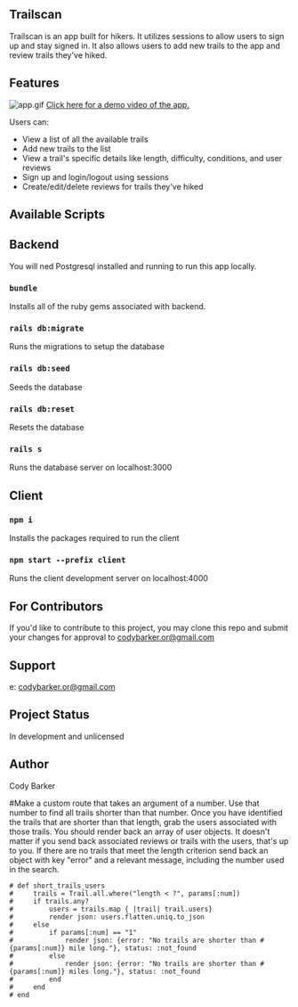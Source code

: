 ## Trailscan

Trailscan is an app built for hikers. It utilizes sessions to allow users to sign up and stay signed in. It also allows users to add new trails to the app and review trails they've hiked.

## Features

<img src="public/Trailscan-GIF.gif" alt="app.gif">
<a href="https://youtu.be/exQ-k43C1ZE" alt="app video">Click here for a demo video of the app.</a>

Users can:

- View a list of all the available trails
- Add new trails to the list
- View a trail's specific details like length, difficulty, conditions, and user reviews
- Sign up and login/logout using sessions
- Create/edit/delete reviews for trails they've hiked

## Available Scripts

## Backend

You will ned Postgresql installed and running to run this app locally.

### `bundle`

Installs all of the ruby gems associated with backend.

### `rails db:migrate`

Runs the migrations to setup the database

### `rails db:seed`

Seeds the database

### `rails db:reset`

Resets the database

### `rails s`

Runs the database server on localhost:3000

## Client

### `npm i`

Installs the packages required to run the client

### `npm start --prefix client`

Runs the client development server on localhost:4000

## For Contributors
If you'd like to contribute to this project, you may clone this repo and submit your changes for approval to codybarker.or@gmail.com

##  Support
e: codybarker.or@gmail.com

## Project Status
In development and unlicensed

## Author
Cody Barker

 #Make a custom route that takes an argument of a number. Use that number to find all trails shorter than that number. Once you have identified the trails that are shorter than that length, grab the users associated with those trails. You should render back an array of user objects. It doesn't matter if you send back associated reviews or trails with the users, that's up to you. If there are no trails that meet the length criterion send back an object with key "error" and a relevant message, including the number used in the search.

    # def short_trails_users
    #     trails = Trail.all.where("length < ?", params[:num])
    #     if trails.any?
    #         users = trails.map { |trail| trail.users}
    #         render json: users.flatten.uniq.to_json
    #     else
    #         if params[:num] == "1"
    #             render json: {error: "No trails are shorter than #{params[:num]} mile long."}, status: :not_found
    #         else
    #             render json: {error: "No trails are shorter than #{params[:num]} miles long."}, status: :not_found
    #         end
    #     end
    # end